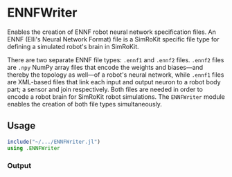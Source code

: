 # ENNFWriter

Enables the creation of ENNF robot neural network specification files.
An ENNF (Elli's Neural Network Format) file is a SimRoKit specific file type for defining a simulated robot's brain in SimRoKit.

There are two separate ENNF file types: `.ennf1` and `.ennf2` files.
`.ennf2` files are `.npy` NumPy array files that encode the weights and biases&mdash;and thereby the topology as well&mdash;of a robot's  neural network, while
`.ennf1` files are XML-based files that link each input and output neuron to a robot body part; a sensor and join respectively.
Both files are needed in order to encode a robot brain for SimRoKit robot simulations.
The `ENNFWriter` module enables the creation of both file types simultaneously.

## Usage

```julia
include("~/.../ENNFWriter.jl")
using .ENNFWriter
```

### Output

```xml
```
